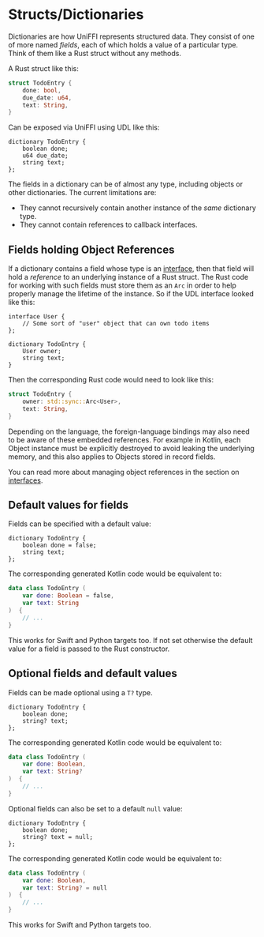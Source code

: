 # Structs/Dictionaries

Dictionaries are how UniFFI represents structured data.
They consist of one of more named *fields*, each of which holds a value of a particular type.
Think of them like a Rust struct without any methods.

A Rust struct like this:

```rust
struct TodoEntry {
    done: bool,
    due_date: u64,
    text: String,
}
```

Can be exposed via UniFFI using UDL like this:

```idl
dictionary TodoEntry {
    boolean done;
    u64 due_date;
    string text;
};
```

The fields in a dictionary can be of almost any type, including objects or other dictionaries.
The current limitations are:

* They cannot recursively contain another instance of the *same* dictionary type.
* They cannot contain references to callback interfaces.

## Fields holding Object References

If a dictionary contains a field whose type is an [interface](./interfaces.md), then that
field will hold a *reference* to an underlying instance of a Rust struct. The Rust code for
working with such fields must store them as an `Arc` in order to help properly manage the
lifetime of the instance. So if the UDL interface looked like this:

```idl
interface User {
    // Some sort of "user" object that can own todo items
};

dictionary TodoEntry {
    User owner;
    string text;
}
```

Then the corresponding Rust code would need to look like this:

```rust
struct TodoEntry {
    owner: std::sync::Arc<User>,
    text: String,
}
```

Depending on the language, the foreign-language bindings may also need to be aware of
these embedded references. For example in Kotlin, each Object instance must be explicitly
destroyed to avoid leaking the underlying memory, and this also applies to Objects stored
in record fields.

You can read more about managing object references in the section on [interfaces](./interfaces.md).

## Default values for fields

Fields can be specified with a default value:

```idl
dictionary TodoEntry {
    boolean done = false;
    string text;
};
```

The corresponding generated Kotlin code would be equivalent to:

```kotlin
data class TodoEntry (
    var done: Boolean = false,
    var text: String
)  {
    // ...
}
```

This works for Swift and Python targets too.
If not set otherwise the default value for a field is passed to the Rust constructor.

## Optional fields and default values

Fields can be made optional using a `T?` type.

```idl
dictionary TodoEntry {
    boolean done;
    string? text;
};
```

The corresponding generated Kotlin code would be equivalent to:

```kotlin
data class TodoEntry (
    var done: Boolean,
    var text: String?
)  {
    // ...
}
```

Optional fields can also be set to a default `null` value:

```idl
dictionary TodoEntry {
    boolean done;
    string? text = null;
};
```

The corresponding generated Kotlin code would be equivalent to:

```kotlin
data class TodoEntry (
    var done: Boolean,
    var text: String? = null
)  {
    // ...
}
```

This works for Swift and Python targets too.
